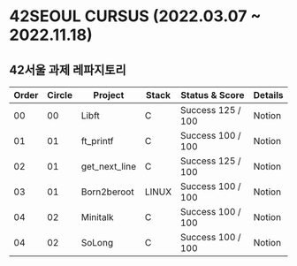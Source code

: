 # 42SEOUL CURSUS (2022.03.07 ~ 2022.11.18)
## 42서울 과제 레파지토리
|Order|Circle|Project|Stack|Status & Score| Details|
|---|---|---|---|---|---|
|00|00|Libft|C|Success 125 / 100|Notion|
|01|01|ft_printf|C|Success 100 / 100|Notion|
|02|01|get_next_line|C|Success 125 / 100|Notion|
|03|01|Born2beroot|LINUX|Success 100 / 100|Notion|
|04|02|Minitalk|C|Success 100 / 100|Notion|
|04|02|SoLong|C|Success 100 / 100|Notion|
